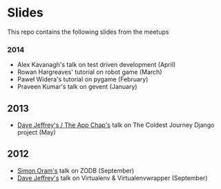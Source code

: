 # Slides

This repo contains the following slides from the meetups

### 2014

* Alex Kavanagh's talk on test driven development (April)
* Rowan Hargreaves' tutorial on robot game (March)
* Paweł Widera's tutorial on pygame (February)
* Praveen Kumar's talk on gevent (January)

## 2013

* [Dave Jeffrey's / The App Chap's][2] talk on The Coldest Journey Django project (May)

## 2012

* [Simon Oram's][0] talk on ZODB (September)
* [Dave Jeffrey's][1] talk on Virtualenv & Virtualenvwrapper (September)


[0]: http://www.electrosoup.co.uk/
[1]: http://www.davidjeffrey.co.uk
[2]: http://www.theappchaps.co.uk

